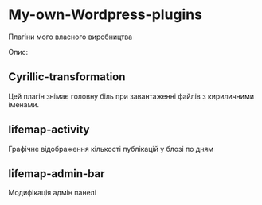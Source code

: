 # My-own-Wordpress-plugins
Плагіни мого власного виробництва

Опис:

## Cyrillic-transformation

Цей плагін знімає головну біль при завантаженні файлів з кириличними іменами.

## lifemap-activity

Графічне відображення кількості публікацій у блозі по дням

## lifemap-admin-bar

Модифікація адмін панелі
